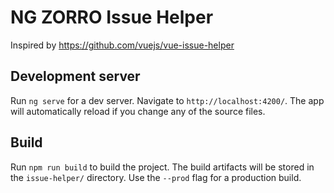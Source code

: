 # NG ZORRO Issue Helper

Inspired by https://github.com/vuejs/vue-issue-helper

## Development server

Run `ng serve` for a dev server. Navigate to `http://localhost:4200/`. The app will automatically reload if you change any of the source files.

## Build

Run `npm run build` to build the project. The build artifacts will be stored in the `issue-helper/` directory. Use the `--prod` flag for a production build.
